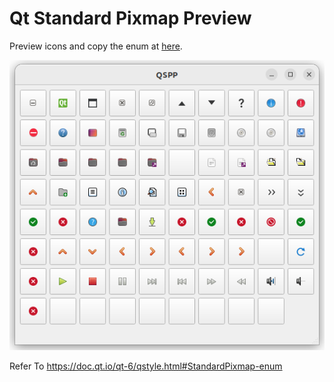 # Qt Standard Pixmap Preview

Preview icons and copy the enum at [here](https://hubenchang0515.github.io/QSPP/QSPP.html).


![Preview](./preview.png)

Refer To https://doc.qt.io/qt-6/qstyle.html#StandardPixmap-enum
